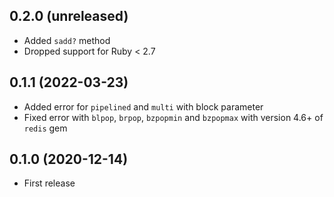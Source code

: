 ## 0.2.0 (unreleased)

- Added `sadd?` method
- Dropped support for Ruby < 2.7

## 0.1.1 (2022-03-23)

- Added error for `pipelined` and `multi` with block parameter
- Fixed error with `blpop`, `brpop`, `bzpopmin` and `bzpopmax` with version 4.6+ of `redis` gem

## 0.1.0 (2020-12-14)

- First release
